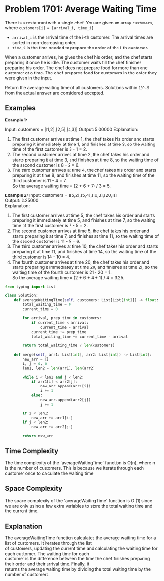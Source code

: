 # Problem 1701: Average Waiting Time

There is a restaurant with a single chef. You are given an array `customers`, where `customers[i] = [arrival_i, time_i]`:

- `arrival_i` is the arrival time of the i-th customer. The arrival times are sorted in non-decreasing order.
- `time_i` is the time needed to prepare the order of the i-th customer.<br>

When a customer arrives, he gives the chef his order, and the chef starts preparing it once he is idle. The customer waits till the chef finishes preparing his order. The chef does not prepare food for more than one customer at a time. The chef prepares food for customers in the order they were given in the input.<br>

Return the average waiting time of all customers. Solutions within `10^-5` from the actual answer are considered accepted.

## Examples

**Example 1:**

Input: customers = [[1,2],[2,5],[4,3]]
Output: 5.00000
Explanation:
1) The first customer arrives at time 1, the chef takes his order and starts preparing it immediately at time 1, and finishes at time 3, so the waiting time of the first customer is 3 - 1 = 2.<br>
2) The second customer arrives at time 2, the chef takes his order and starts preparing it at time 3, and finishes at time 8, so the waiting time of the second customer is 8 - 2 = 6.<br>
3) The third customer arrives at time 4, the chef takes his order and starts preparing it at time 8, and finishes at time 11, so the waiting time of the third customer is 11 - 4 = 7.<br>
So the average waiting time = (2 + 6 + 7) / 3 = 5.<br>

**Example 2:**
Input: customers = [[5,2],[5,4],[10,3],[20,1]]<br>
Output: 3.25000<br>
Explanation:<br>
1) The first customer arrives at time 5, the chef takes his order and starts preparing it immediately at time 5, and finishes at time 7, so the waiting time of the first customer is 7 - 5 = 2.<br>
2) The second customer arrives at time 5, the chef takes his order and starts preparing it at time 7, and finishes at time 11, so the waiting time of the second customer is 11 - 5 = 6.<br>
3) The third customer arrives at time 10, the chef takes his order and starts preparing it at time 11, and finishes at time 14, so the waiting time of the third customer is 14 - 10 = 4.<br>
4) The fourth customer arrives at time 20, the chef takes his order and starts preparing it immediately at time 20, and finishes at time 21, so the waiting time of the fourth customer is 21 - 20 = 1.<br>
So the average waiting time = (2 + 6 + 4 + 1) / 4 = 3.25.<br>

```python
from typing import List

class Solution:
    def averageWaitingTime(self, customers: List[List[int]]) -> float:
        total_waiting_time = 0
        current_time = 0
        
        for arrival, prep_time in customers:
            if current_time < arrival:
                current_time = arrival
            current_time += prep_time
            total_waiting_time += current_time - arrival
        
        return total_waiting_time / len(customers)
    
    def merge(self, arr1: List[int], arr2: List[int]) -> List[int]:
        new_arr = []
        i, j = 0, 0
        len1, len2 = len(arr1), len(arr2)

        while i < len1 and j < len2:
            if arr1[i] < arr2[j]:
                new_arr.append(arr1[i])
                i += 1
            else:
                new_arr.append(arr2[j])
                j += 1

        if i < len1:
            new_arr += arr1[i:]
        if j < len2:
            new_arr += arr2[j:]

        return new_arr
```
<h2>Time Complexity</h2>
The time complexity of the 'averageWaitingTime' function is O(n), where n is the number of customers. This is because we iterate through each customer once to calculate the waiting time.<br>

<h2>Space Complexity</h2>
The space complexity of the 'averageWaitingTime' function is O (1) since we are only using a few extra variables to store the total waiting time and the current time.<br>
<h2>Explanation</h2>
The averageWaitingTime function calculates the average waiting time for a list of customers. It iterates through the list <br>of customers, updating the current time and calculating the waiting time for each customer. The waiting time for each <br>customer is the difference between the time the chef finishes preparing their order and their arrival time. Finally, it <br>returns the average waiting time by dividing the total waiting time by the number of customers.<br>